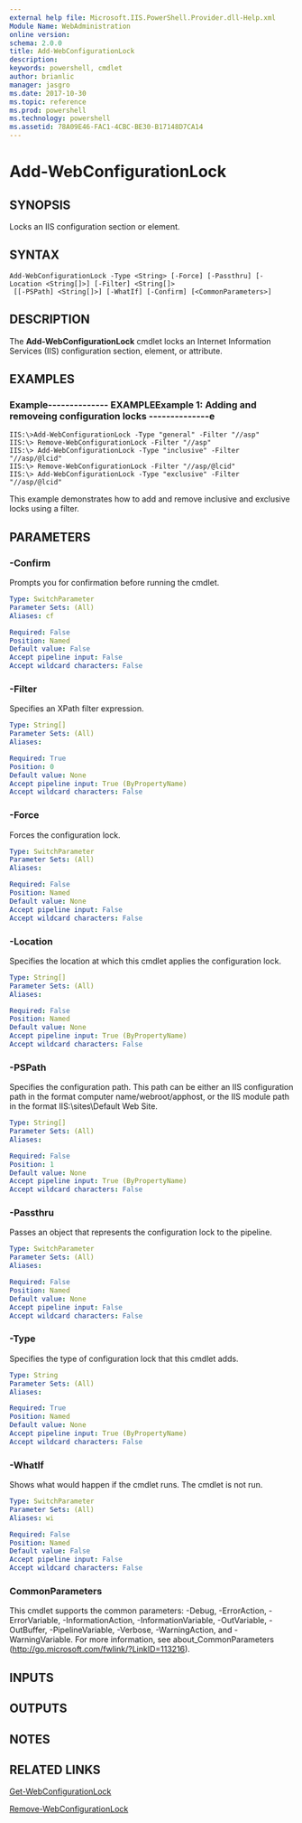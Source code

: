 ```yaml
---
external help file: Microsoft.IIS.PowerShell.Provider.dll-Help.xml
Module Name: WebAdministration
online version: 
schema: 2.0.0
title: Add-WebConfigurationLock
description: 
keywords: powershell, cmdlet
author: brianlic
manager: jasgro
ms.date: 2017-10-30
ms.topic: reference
ms.prod: powershell
ms.technology: powershell
ms.assetid: 78A09E46-FAC1-4CBC-BE30-B17148D7CA14
---
```


# Add-WebConfigurationLock

## SYNOPSIS
Locks an IIS configuration section or element.

## SYNTAX

```
Add-WebConfigurationLock -Type <String> [-Force] [-Passthru] [-Location <String[]>] [-Filter] <String[]>
 [[-PSPath] <String[]>] [-WhatIf] [-Confirm] [<CommonParameters>]
```

## DESCRIPTION
The **Add-WebConfigurationLock** cmdlet locks an Internet Information Services (IIS) configuration section, element, or attribute.

## EXAMPLES

### Example-------------- EXAMPLEExample 1: Adding and removeing configuration locks --------------e
```
IIS:\>Add-WebConfigurationLock -Type "general" -Filter "//asp" 
IIS:\> Remove-WebConfigurationLock -Filter "//asp" 
IIS:\> Add-WebConfigurationLock -Type "inclusive" -Filter "//asp/@lcid" 
IIS:\> Remove-WebConfigurationLock -Filter "//asp/@lcid" 
IIS:\> Add-WebConfigurationLock -Type "exclusive" -Filter "//asp/@lcid"
```

This example demonstrates how to add and remove inclusive and exclusive locks using a filter.

## PARAMETERS

### -Confirm
Prompts you for confirmation before running the cmdlet.

```yaml
Type: SwitchParameter
Parameter Sets: (All)
Aliases: cf

Required: False
Position: Named
Default value: False
Accept pipeline input: False
Accept wildcard characters: False
```

### -Filter
Specifies an XPath filter expression.

```yaml
Type: String[]
Parameter Sets: (All)
Aliases: 

Required: True
Position: 0
Default value: None
Accept pipeline input: True (ByPropertyName)
Accept wildcard characters: False
```

### -Force
Forces the configuration lock.

```yaml
Type: SwitchParameter
Parameter Sets: (All)
Aliases: 

Required: False
Position: Named
Default value: None
Accept pipeline input: False
Accept wildcard characters: False
```

### -Location
Specifies the location at which this cmdlet applies the configuration lock.

```yaml
Type: String[]
Parameter Sets: (All)
Aliases: 

Required: False
Position: Named
Default value: None
Accept pipeline input: True (ByPropertyName)
Accept wildcard characters: False
```

### -PSPath
Specifies the configuration path.
This path can be either an IIS configuration path in the format computer name/webroot/apphost, or the IIS module path in the format IIS:\sites\Default Web Site.

```yaml
Type: String[]
Parameter Sets: (All)
Aliases: 

Required: False
Position: 1
Default value: None
Accept pipeline input: True (ByPropertyName)
Accept wildcard characters: False
```

### -Passthru
Passes an object that represents the configuration lock to the pipeline.

```yaml
Type: SwitchParameter
Parameter Sets: (All)
Aliases: 

Required: False
Position: Named
Default value: None
Accept pipeline input: False
Accept wildcard characters: False
```

### -Type
Specifies the type of configuration lock that this cmdlet adds.

```yaml
Type: String
Parameter Sets: (All)
Aliases: 

Required: True
Position: Named
Default value: None
Accept pipeline input: True (ByPropertyName)
Accept wildcard characters: False
```

### -WhatIf
Shows what would happen if the cmdlet runs.
The cmdlet is not run.

```yaml
Type: SwitchParameter
Parameter Sets: (All)
Aliases: wi

Required: False
Position: Named
Default value: False
Accept pipeline input: False
Accept wildcard characters: False
```

### CommonParameters
This cmdlet supports the common parameters: -Debug, -ErrorAction, -ErrorVariable, -InformationAction, -InformationVariable, -OutVariable, -OutBuffer, -PipelineVariable, -Verbose, -WarningAction, and -WarningVariable. For more information, see about_CommonParameters (http://go.microsoft.com/fwlink/?LinkID=113216).

## INPUTS

## OUTPUTS

## NOTES

## RELATED LINKS

[Get-WebConfigurationLock](./Get-WebConfigurationLock.md)

[Remove-WebConfigurationLock](./Remove-WebConfigurationLock.md)

